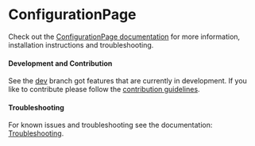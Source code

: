# ConfigurationPage
Check out the [ConfigurationPage documentation](https://github.com/IT4smart/ConfigurationPage/wiki) for more information, installation instructions and troubleshooting.

#### Development and Contribution
See the [dev](https://github.com/IT4smart/ConfigurationPage/tree/dev) branch got features that are currently in development.
If you like to contribute please follow the [contribution guidelines](https://github.com/IT4smart/ConfigurationPage/wiki).

#### Troubleshooting
For known issues and troubleshooting see the documentation: [Troubleshooting](https://github.com/IT4smart/ConfigurationPage/wiki).
